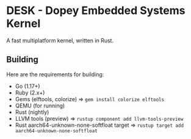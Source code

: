 # DESK - Dopey Embedded Systems Kernel

A fast multiplatform kernel, written in Rust.

## Building

Here are the requirements for building:
- Go (1.17+)
- Ruby (2.x+)
- Gems (elftools, colorize) => `gem install colorize elftools`
- QEMU (for running)
- Rust (nightly)
- LLVM tools (preview) => `rustup component add llvm-tools-preview`
- Rust aarch64-unknown-none-softfloat target => `rustup target add aarch64-unknown-none-softfloat`
